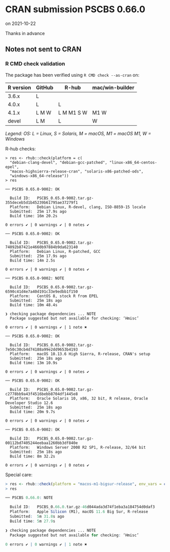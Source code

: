 # CRAN submission PSCBS 0.66.0

on 2021-10-22

Thanks in advance


## Notes not sent to CRAN

### R CMD check validation

The package has been verified using `R CMD check --as-cran` on:

| R version     | GitHub | R-hub      | mac/win-builder |
| ------------- | ------ | ---------- | --------------- |
| 3.6.x         | L      |            |                 |
| 4.0.x         | L      | L          |                 |
| 4.1.x         | L M W  | L M M1 S W | M1 W            |
| devel         | L M    | L          |    W            |

*Legend: OS: L = Linux, S = Solaris, M = macOS, M1 = macOS M1, W = Windows*


R-hub checks:

```
> res <- rhub::check(platform = c(
  "debian-clang-devel", "debian-gcc-patched", "linux-x86_64-centos-epel",
  "macos-highsierra-release-cran", "solaris-x86-patched-ods",
  "windows-x86_64-release"))
> res

── PSCBS 0.65.0-9002: OK

  Build ID:   PSCBS_0.65.0-9002.tar.gz-355deceb5d1b45239b61795ae37279f1
  Platform:   Debian Linux, R-devel, clang, ISO-8859-15 locale
  Submitted:  25m 17.9s ago
  Build time: 16m 20.2s

0 errors ✔ | 0 warnings ✔ | 0 notes ✔

── PSCBS 0.65.0-9002: OK

  Build ID:   PSCBS_0.65.0-9002.tar.gz-74092b87421e4660b97884b9da623140
  Platform:   Debian Linux, R-patched, GCC
  Submitted:  25m 17.9s ago
  Build time: 14m 2.5s

0 errors ✔ | 0 warnings ✔ | 0 notes ✔

── PSCBS 0.65.0-9002: NOTE

  Build ID:   PSCBS_0.65.0-9002.tar.gz-6590c41d4e7a40d191c33e9edbb1f150
  Platform:   CentOS 8, stock R from EPEL
  Submitted:  25m 18s ago
  Build time: 10m 48.4s

❯ checking package dependencies ... NOTE
  Package suggested but not available for checking: ‘Hmisc’

0 errors ✔ | 0 warnings ✔ | 1 note ✖

── PSCBS 0.65.0-9002: OK

  Build ID:   PSCBS_0.65.0-9002.tar.gz-7e50c30cb4d74188a99e2dd9653b4193
  Platform:   macOS 10.13.6 High Sierra, R-release, CRAN's setup
  Submitted:  25m 18s ago
  Build time: 13m 10.9s

0 errors ✔ | 0 warnings ✔ | 0 notes ✔

── PSCBS 0.65.0-9002: OK

  Build ID:   PSCBS_0.65.0-9002.tar.gz-c2778bb9a43f4516bebb8704df1445e8
  Platform:   Oracle Solaris 10, x86, 32 bit, R release, Oracle Developer Studio 12.6
  Submitted:  25m 18s ago
  Build time: 20m 9.7s

0 errors ✔ | 0 warnings ✔ | 0 notes ✔

── PSCBS 0.65.0-9002: OK

  Build ID:   PSCBS_0.65.0-9002.tar.gz-00112bd7405244eebaa1260bb3df840e
  Platform:   Windows Server 2008 R2 SP1, R-release, 32/64 bit
  Submitted:  25m 18s ago
  Build time: 8m 32.2s

0 errors ✔ | 0 warnings ✔ | 0 notes ✔
```

Special care:

```r
> res <- rhub::check(platform = "macos-m1-bigsur-release", env_vars = c("_R_CHECK_FORCE_SUGGESTS_" = "false"))
> res

── PSCBS 0.66.0: NOTE

  Build ID:   PSCBS_0.66.0.tar.gz-46d044ada3d74f1eba3a184754d0daf3
  Platform:   Apple Silicon (M1), macOS 11.6 Big Sur, R-release
  Submitted:  5m 31.8s ago
  Build time: 5m 27.9s

❯ checking package dependencies ... NOTE
  Package suggested but not available for checking: ‘Hmisc’

0 errors ✔ | 0 warnings ✔ | 1 note ✖
```
